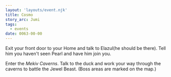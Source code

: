 ```yaml
---
layout: 'layouts/event.njk'
title: Cosmo
story_arc: Jumi
tags:
  - events
date: 0063-00-00
---
```

Exit your front door to your Home and talk to Elazul(he should be there). Tell him you haven't seen Pearl and have him join you.

Enter the *Mekiv Caverns*. Talk to the duck and work your way through the caverns to battle the Jewel Beast. (Boss areas are marked on the map.)